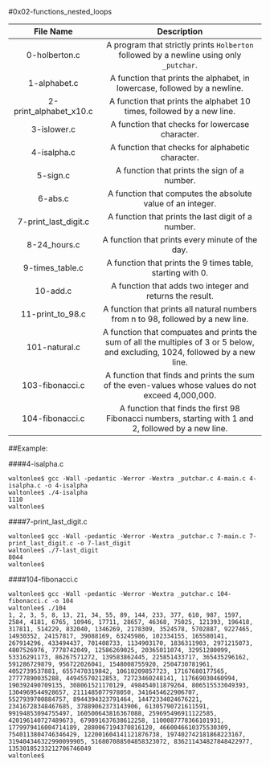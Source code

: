 #0x02-functions_nested_loops



|                  File Name                  |                     Description                     |
| :-----------------------------------------: |  :-----------------------------------------------:  |
|        0-holberton.c                        |  A program that strictly prints `Holberton` followed by a newline using only `_putchar`.  |
|        1-alphabet.c                         |  A function that prints the alphabet, in lowercase, followed by a newline.  |
|        2-print_alphabet_x10.c               |  A function that prints the alphabet 10 times, followed by a new line. |
|        3-islower.c                          |  A function that checks for lowercase character. |
|        4-isalpha.c                          |  A function that checks for alphabetic character.  |
|        5-sign.c                             |  A function that prints the sign of a number.  |
|        6-abs.c                              |  A function that computes the absolute value of an integer.  |
|        7-print_last_digit.c                 |  A function that prints the last digit of a number.  |
|        8-24_hours.c                         |  A function that prints every minute of the day.  |
|        9-times_table.c                      |  A function that prints the 9 times table, starting with 0.  |
|        10-add.c                             |  A function that adds two integer and returns the result.  |
|        11-print_to_98.c                     |  A function that prints all natural numbers from n to 98, followed by a new line.  |
|        101-natural.c                        |  A function that compuates and prints the sum of all the multiples of 3 or 5 below, and excluding, 1024, followed by a new line. |
|        103-fibonacci.c              |  A function that finds and prints the sum of the even-values whose values do not exceed 4,000,000.   |
|        104-fibonacci.c              |  A function that finds the first 98 Fibonacci numbers, starting with 1 and 2, followed by a new line. |

##Example:

####4-isalpha.c
```
waltonlee$ gcc -Wall -pedantic -Werror -Wextra _putchar.c 4-main.c 4-isalpha.c -o 4-isalpha
waltonlee$ ./4-isalpha
1110
waltonlee$ 
```
####7-print_last_digit.c
```
waltonlee$ gcc -Wall -pedantic -Werror -Wextra _putchar.c 7-main.c 7-print_last_digit.c -o 7-last_digit
waltonlee$ ./7-last_digit
8044
waltonlee$ 
```
####104-fibonacci.c
```
waltonlee$ gcc -Wall -pedantic -Werror -Wextra _putchar.c 104-fibonacci.c -o 104
waltonlee$ ./104
1, 2, 3, 5, 8, 13, 21, 34, 55, 89, 144, 233, 377, 610, 987, 1597, 2584, 4181, 6765, 10946, 17711, 28657, 46368, 75025, 121393, 196418, 317811, 514229, 832040, 1346269, 2178309, 3524578, 5702887, 9227465, 14930352, 24157817, 39088169, 63245986, 102334155, 165580141, 267914296, 433494437, 701408733, 1134903170, 1836311903, 2971215073, 4807526976, 7778742049, 12586269025, 20365011074, 32951280099, 53316291173, 86267571272, 139583862445, 225851433717, 365435296162, 591286729879, 956722026041, 1548008755920, 2504730781961, 4052739537881, 6557470319842, 10610209857723, 17167680177565, 27777890035288, 44945570212853, 72723460248141, 117669030460994, 190392490709135, 308061521170129, 498454011879264, 806515533049393, 1304969544928657, 2111485077978050, 3416454622906707, 5527939700884757, 8944394323791464, 14472334024676221, 23416728348467685, 37889062373143906, 61305790721611591, 99194853094755497, 160500643816367088, 259695496911122585, 420196140727489673, 679891637638612258, 1100087778366101931, 1779979416004714189, 2880067194370816120, 4660046610375530309, 7540113804746346429, 122001604141121876738, 197402742181868223167, 319404346322990099905, 516807088504858323072, 836211434827848422977, 13530185233212706746049
waltonlee$ 
